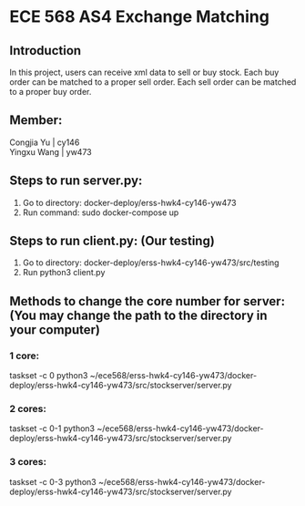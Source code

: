 # ECE 568 AS4 Exchange Matching
## Introduction
In this project, users can receive xml data to sell or buy stock. Each buy order can be matched to a proper sell order. Each sell order can be matched to a proper buy order.

## Member:
Congjia Yu | cy146<br>
Yingxu Wang | yw473

## Steps to run server.py:
1. Go to directory: docker-deploy/erss-hwk4-cy146-yw473
2. Run command: sudo docker-compose up

## Steps to run client.py: (Our testing)
1. Go to directory: docker-deploy/erss-hwk4-cy146-yw473/src/testing
2. Run python3 client.py

## Methods to change the core number for server: (You may change the path to the directory in your computer)
### 1 core:
taskset -c 0 python3 ~/ece568/erss-hwk4-cy146-yw473/docker-deploy/erss-hwk4-cy146-yw473/src/stockserver/server.py
### 2 cores:
taskset -c 0-1 python3 ~/ece568/erss-hwk4-cy146-yw473/docker-deploy/erss-hwk4-cy146-yw473/src/stockserver/server.py
### 3 cores:
taskset -c 0-3 python3 ~/ece568/erss-hwk4-cy146-yw473/docker-deploy/erss-hwk4-cy146-yw473/src/stockserver/server.py
